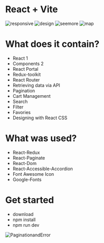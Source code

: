 # React + Vite
![responsive](https://github.com/ycihan0/rickandmorty/assets/133245392/24937b0a-4fd8-4b84-8603-de24aa52f6ec)
![design](https://github.com/ycihan0/rickandmorty/assets/133245392/bdf892d4-fdb5-4ae3-8d5e-509c3d380cf2)
![seemore](https://github.com/ycihan0/rickandmorty/assets/133245392/17d28be3-276f-4051-a495-d0f533256a8c)
![map](https://github.com/ycihan0/rickandmorty/assets/133245392/f2bb5902-70a7-4bfe-bf8a-69fe42ed3c83)
# What does it contain?
- React 1
- Components 2
- React Portal 
- Redux-toolkit 
- React Router 
- Retrieving data via API
- Pagination
- Cart Management 
- Search
- Filter
- Favories
- Designing with React CSS
# What was used?
- React-Redux
- React-Paginate
- React-Dom
- React-Accessible-Accordion
- Font Awesome Icon
- Google-Fonts
# Get started 
- download
- npm install
- npm run dev

![PaginationandError](https://github.com/ycihan0/rickandmorty/assets/133245392/2ef9ec48-c173-47ca-ac57-6673b853fc0f)

